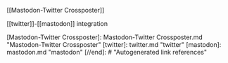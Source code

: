  [[Mastodon-Twitter Crossposter]]

[[twitter]]-[[mastodon]] integration

[//begin]: # "Autogenerated link references for markdown compatibility"
[Mastodon-Twitter Crossposter]: Mastodon-Twitter Crossposter.md "Mastodon-Twitter Crossposter"
[twitter]: twitter.md "twitter"
[mastodon]: mastodon.md "mastodon"
[//end]: # "Autogenerated link references"